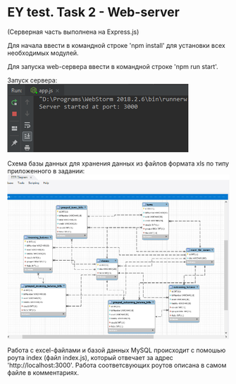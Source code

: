 # EY test. Task 2 - Web-server
(Серверная часть выполнена на Express.js)

Для начала ввести в командной строке 'npm install' для установки всех необходимых модулей.

Для запуска web-сервера ввести в командной строке 'npm run start'.

Запуск сервера:
![](https://github.com/archibald2406/EY-test-task2-Web-server/blob/master/screenshots/1.png)

Схема базы данных для хранения данных из файлов формата xls по типу приложенного в задании:
![](https://github.com/archibald2406/EY-test-task2-Web-server/blob/master/screenshots/2.png)

Работа с excel-файлами и базой данных MySQL происходит с помошью роута index (файл index.js),
который отвечает за адрес 'http://localhost:3000'. Работа соответсвующих роутов описана
в самом файле в комментариях.
